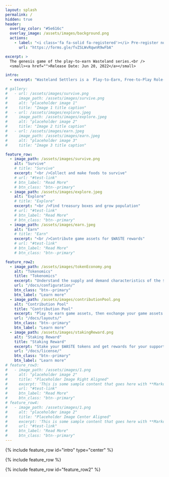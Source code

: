 ```yaml
---
layout: splash
permalink: /
hidden: true
header:
  overlay_color: "#5e616c"
  overlay_image: /assets/images/background.png
  actions:
    - label: "<i class='fa fa-solid fa-registered'></i> Pre-register now"
      url: "https://forms.gle/fvZSLWvRqwnR9wFbA"

excerpt: >
  The genesis game of the play-to-earn Wasteland series.<br />
  <small><a href="">Release Date: Jun 20, 2022</a></small>

intro:
  - excerpt: "Wasteland Settlers is a  Play-to-Earn, Free-to-Play Role-Playing game about survival, exploration and collecting. Players don't need to level up, simply explore the land and equip their villagers to get more rewards. The unique tokenomics solves the problem of hyperinflationary and that NFTs are hard to sell. The future of this game is driven by the community, in which 85% of $WASTE tokens are distributed to the community."

# gallery:
#   - url: /assets/images/survive.png
#     image_path: /assets/images/survive.png
#     alt: "placeholder image 1"
#     title: "Image 1 title caption"
#   - url: /assets/images/explore.jpeg
#     image_path: /assets/images/explore.jpeg
#     alt: "placeholder image 2"
#     title: "Image 2 title caption"
#   - url: /assets/images/earn.jpeg
#     image_path: /assets/images/earn.jpeg
#     alt: "placeholder image 3"
#     title: "Image 3 title caption"

feature_row:
  - image_path: /assets/images/survive.png
    alt: "Survive"
    # title: "Survive"
    excerpt: "<br />Collect and make foods to survive"
    # url: "#test-link"
    # btn_label: "Read More"
    # btn_class: "btn--primary"
  - image_path: /assets/images/explore.jpeg
    alt: "Explore"
    # title: "Explore"
    excerpt: "<br />Find treasury boxes and grow population"
    # url: "#test-link"
    # btn_label: "Read More"
    # btn_class: "btn--primary"
  - image_path: /assets/images/earn.jpeg
    alt: "Earn"
    # title: "Earn"
    excerpt: "<br />Contribute game assets for $WASTE rewards"
    # url: "#test-link"
    # btn_label: "Read More"
    # btn_class: "btn--primary"

feature_row2:
  - image_path: /assets/images/tokenEconomy.png
    alt: "Tokenomics"
    title: "Tokenomics"
    excerpt: "Understand the supply and demand characteristics of the $WASTE token"
    url: "/docs/configuration/"
    btn_class: "btn--primary"
    btn_label: "Learn more"
  - image_path: /assets/images/contributionPool.png
    alt: "Contribution Pool"
    title: "Contribution Pool"
    excerpt: "Play to earn game assets, then exchange your game assets for $WASTE rewards"
    url: "/docs/layouts/"
    btn_class: "btn--primary"
    btn_label: "Learn more"
  - image_path: /assets/images/stakingReward.png
    alt: "Staking Reward"
    title: "Staking Reward"
    excerpt: "Stake your $WASTE tokens and get rewards for your support of the Wasteland DAO"
    url: "/docs/license/"
    btn_class: "btn--primary"
    btn_label: "Learn more"
# feature_row3:
#   - image_path: /assets/images/1.png
#     alt: "placeholder image 2"
#     title: "Placeholder Image Right Aligned"
#     excerpt: 'This is some sample content that goes here with **Markdown** formatting. Right aligned with `type="right"`'
#     url: "#test-link"
#     btn_label: "Read More"
#     btn_class: "btn--primary"
# feature_row4:
#   - image_path: /assets/images/1.png
#     alt: "placeholder image 2"
#     title: "Placeholder Image Center Aligned"
#     excerpt: 'This is some sample content that goes here with **Markdown** formatting. Centered with `type="center"`'
#     url: "#test-link"
#     btn_label: "Read More"
#     btn_class: "btn--primary"
---
```


{% include feature_row id="intro" type="center" %}

<!-- {% include gallery caption="The civilization of earth was destroyed by the alien raiders. After millions of nuclear missiles devastated our green homeland then Aliens flew away with robberies of gold and other rare metals. Earth has turned into a wasteland where survival is the primary objective……" %} -->

{% include feature_row %}

{% include feature_row id="feature_row2" %}

<!-- {% include feature_row id="feature_row3" type="right" %}

{% include feature_row id="feature_row4" type="center" %} -->
